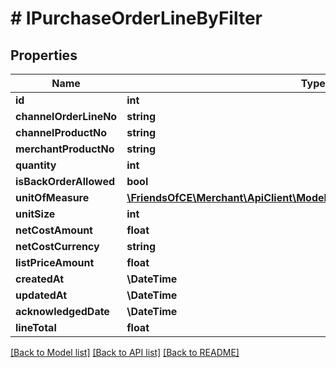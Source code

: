 # # IPurchaseOrderLineByFilter

## Properties

Name | Type | Description | Notes
------------ | ------------- | ------------- | -------------
**id** | **int** |  | [optional]
**channelOrderLineNo** | **string** |  | [optional]
**channelProductNo** | **string** |  | [optional]
**merchantProductNo** | **string** |  | [optional]
**quantity** | **int** |  | [optional]
**isBackOrderAllowed** | **bool** |  | [optional]
**unitOfMeasure** | [**\FriendsOfCE\Merchant\ApiClient\Model\PurchaseOrderLineUnitOfMeasure**](PurchaseOrderLineUnitOfMeasure.md) |  | [optional]
**unitSize** | **int** |  | [optional]
**netCostAmount** | **float** |  | [optional]
**netCostCurrency** | **string** |  | [optional]
**listPriceAmount** | **float** |  | [optional]
**createdAt** | **\DateTime** |  | [optional]
**updatedAt** | **\DateTime** |  | [optional]
**acknowledgedDate** | **\DateTime** |  | [optional]
**lineTotal** | **float** |  | [optional]

[[Back to Model list]](../../README.md#models) [[Back to API list]](../../README.md#endpoints) [[Back to README]](../../README.md)
